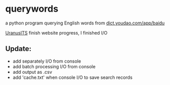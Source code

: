 # querywords
a python program querying English words from [dict.youdao.com/app/baidu](dict.youdao.com/app/baidu)

[UranusITS](https://github.com/UranusITS) finish website progress, I finished I/O

## Update:
- add separately I/O from console
- add batch processing I/O from console
- add output as .csv
- add 'cache.txt' when console I/O to save search records 
